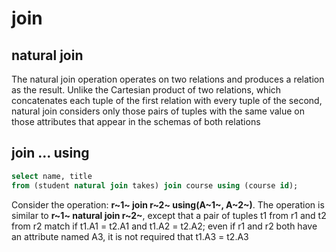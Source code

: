 # join

## natural join

The natural join operation operates on two relations and produces a relation as the result. Unlike the Cartesian product of two relations, which concatenates each tuple of
the first relation with every tuple of the second, natural join considers only those pairs of tuples with the same value on those attributes that appear in the schemas of both
relations

## join ... using

```sql
select name, title
from (student natural join takes) join course using (course id);
```

Consider the operation: **r~1~ join r~2~ using(A~1~, A~2~)**. The operation is similar to **r~1~ natural join r~2~**, except that a pair of tuples t1 from r1 and t2 from r2 match if t1.A1 = t2.A1 and t1.A2 = t2.A2; even if r1 and r2 both have an attribute named A3, it is not required that t1.A3 = t2.A3